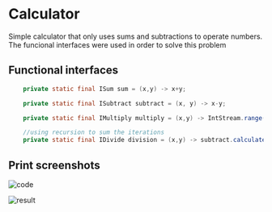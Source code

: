 # Calculator
Simple calculator that only uses sums and subtractions to operate numbers. The funcional interfaces were used in order to solve this problem

## Functional interfaces

```java
    private static final ISum sum = (x,y) -> x+y;

    private static final ISubtract subtract = (x, y) -> x-y;

    private static final IMultiply multiply = (x,y) -> IntStream.range(0, y).reduce(0,(a,b) -> sum.calculate(x,a));

    //using recursion to sum the iterations
    private static final IDivide division = (x,y) -> subtract.calculate(x,y) == 0 ? 1 : Calculator.division.calculate(subtract.calculate(x,y), y) + 1;
```

## Print screenshots

![code](https://i.imgur.com/UTlzArH.png)

![result](https://i.imgur.com/RAnTpIP.png)
